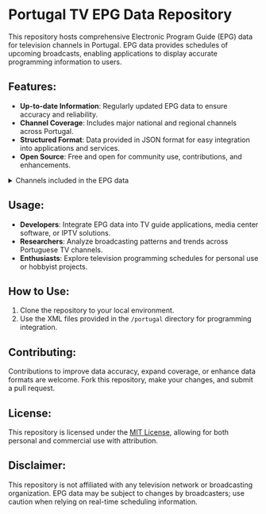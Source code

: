 # Portugal TV EPG Data Repository

This repository hosts comprehensive Electronic Program Guide (EPG) data for television channels in Portugal. EPG data provides schedules of upcoming broadcasts, enabling applications to display accurate programming information to users.

## Features:
- **Up-to-date Information**: Regularly updated EPG data to ensure accuracy and reliability.
- **Channel Coverage**: Includes major national and regional channels across Portugal.
- **Structured Format**: Data provided in JSON format for easy integration into applications and services.
- **Open Source**: Free and open for community use, contributions, and enhancements.
<details>

<summary>Channels included in the EPG data</summary>

- Rai Italia
- Canal 180
- BNT World
- Caça e Pesca
- TPA Notícias
- TVE 24h
- BTV1 HD
- STV Notícias
- Sport TV NBA
- Canal Galeria
- ELEVEN EXTRA 1
- ELEVEN EXTRA 2
- ELEVEN EXTRA 3
- ELEVEN EXTRA 4
- Unifé TV
- OneToro TV
- New Brasil
- Dizi
- 1+1
- 24Kitchen HD
- Afro Music Channel
- Al Jazeera
- AMC HD
- AMC Break HD
- AMC Crime
- AMC Crime HD
- ARTE
- ARTV
- AXN HD
- AXN Movies HD
- AXN White HD
- Baby TV
- Biggs
- Bloomberg
- BVN
- Canal 11 HD
- Canal Hollywood HD
- Canal NOS HD
- Canal Panda HD
- Canal Q
- Cartoon Network HD
- Casa e Cozinha HD
- CCTV 4
- CGTN
- CMTV HD
- CNBC
- CNN
- CNN Portugal HD
- Cubavisión Internacional
- Discovery Channel
- Discovery HD
- Disney Channel HD
- Disney Junior HD
- DOGTV
- DW (Alemão)
- DW
- E! Entertainment HD
- ELEVEN SPORTS 1
- ELEVEN SPORTS 2
- ELEVEN SPORTS 3
- ELEVEN SPORTS 4
- ELEVEN SPORTS 5
- ELEVEN SPORTS 6
- Euronews
- Eurosport 1 HD
- Eurosport 2
- Eurosport 2 HD
- FTV
- FTV HD
- Fight Network HD
- Food Network HD
- STAR Channel
- STAR Comedy
- STAR Crime
- STAR Life
- STAR Movies
- France 24 (I)
- France 24 (F)
- Fuel TV HD
- TV Galicia
- Globo News
- Globo HD
- Canal História
- Canal História HD
- Horse TV
- ID Investigation Discovery
- KBS World HD
- Kuriakos TV
- Localvisão TV HD
- M6
- MCM Pop
- MCM Top
- Mezzo
- Mezzo Live HD
- Motorvision HD
- MTV 00s
- MTV Portugal HD
- MTV Live
- MyZen TV
- National Geographic HD
- National Geographic WILD HD
- Nautical Channel
- NHK World TV
- Nickelodeon
- Nick Jr.
- NOS Studios HD
- ODISSEIA HD
- Panda KIDS
- PFC
- Phoenix CNE
- Phoenix Infonews
- Porto Canal HD
- Record News
- Record TV HD
- Russia Today
- RTL
- Super RTL
- RTP 1 HD
- RTP 2 HD
- RTP 3 HD
- RTP Açores
- RTP África
- RTP Madeira
- RTP Memória
- RTR Planeta
- SIC HD
- SIC Caras HD
- SIC K HD
- SIC Mulher HD
- SIC Notícias HD
- SIC Radical HD
- Sky News
- SET Asia
- MAX
- S+ HD
- Sporting TV HD
- SPORT TV1 HD
- SPORT TV2 HD
- SPORT TV3 HD
- SPORT TV4 HD
- SPORT TV5 HD
- Sport TV 6 HD
- SPORT TV+ HD
- Stingray iConcerts HD
- Syfy HD
- TCV Internacional
- TeleSUR
- TLC
- Trace Toca
- Trace Urban HD
- Travel Channel
- Travel Channel HD
- TV5 Monde
- Canção Nova
- TVCine ACTION HD
- TVCine EDITION HD
- TVCine EMOTION HD
- TVCine TOP HD
- TVEi
- TVI HD
- TVI Ficção HD
- TVI Reality HD
- TVR Internacional
- W-Sport
- ZAP Viva HD
- Zee TV


</details>

## Usage:
- **Developers**: Integrate EPG data into TV guide applications, media center software, or IPTV solutions.
- **Researchers**: Analyze broadcasting patterns and trends across Portuguese TV channels.
- **Enthusiasts**: Explore television programming schedules for personal use or hobbyist projects.

## How to Use:
1. Clone the repository to your local environment.
2. Use the XML files provided in the `/portugal` directory for programming integration.

## Contributing:
Contributions to improve data accuracy, expand coverage, or enhance data formats are welcome. Fork this repository, make your changes, and submit a pull request.

## License:
This repository is licensed under the [MIT License](link-to-license-file), allowing for both personal and commercial use with attribution.

## Disclaimer:
This repository is not affiliated with any television network or broadcasting organization. EPG data may be subject to changes by broadcasters; use caution when relying on real-time scheduling information.




